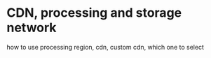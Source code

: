 # CDN, processing and storage network

how to use processing region, cdn, custom cdn, which one to select
